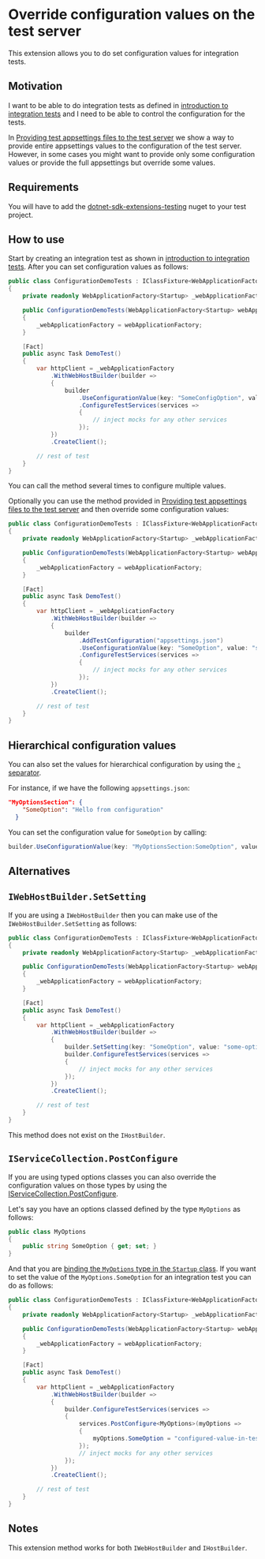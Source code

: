 ﻿# Override configuration values on the test server

This extension allows you to do set configuration values for integration tests.

## Motivation

I want to be able to do integration tests as defined in [introduction to integration tests](https://docs.microsoft.com/en-us/aspnet/core/test/integration-tests?#introduction-to-integration-tests) and I need to be able to control the configuration for the tests.

In [Providing test appsettings files to the test server](./configuring-webhost.md) we show a way to provide entire appsettings values to the configuration of the test server. However, in some cases you might want to provide only some configuration values or provide the full appsettings but override some values.

## Requirements

You will have to add the [dotnet-sdk-extensions-testing](https://www.nuget.org/packages/dotnet-sdk-extensions-testing) nuget to your test project.

## How to use

Start by creating an integration test as shown in [introduction to integration tests](https://docs.microsoft.com/en-us/aspnet/core/test/integration-tests?#introduction-to-integration-tests). After you can set configuration values as follows:

```csharp
public class ConfigurationDemoTests : IClassFixture<WebApplicationFactory<Startup>>
{
    private readonly WebApplicationFactory<Startup> _webApplicationFactory;

    public ConfigurationDemoTests(WebApplicationFactory<Startup> webApplicationFactory)
    {
        _webApplicationFactory = webApplicationFactory;
    }

    [Fact]
    public async Task DemoTest()
    {
        var httpClient = _webApplicationFactory
            .WithWebHostBuilder(builder =>
            {
                builder
                    .UseConfigurationValue(key: "SomeConfigOption", value: "some-option-value")
                    .ConfigureTestServices(services =>
                    {
                        // inject mocks for any other services
                    });
            })
            .CreateClient();

        // rest of test
    }
}
```

You can call the method several times to configure multiple values.

Optionally you can use the method provided in [Providing test appsettings files to the test server](./configuring-webhost.md) and then override some configuration values:

```csharp
public class ConfigurationDemoTests : IClassFixture<WebApplicationFactory<Startup>>
{
    private readonly WebApplicationFactory<Startup> _webApplicationFactory;

    public ConfigurationDemoTests(WebApplicationFactory<Startup> webApplicationFactory)
    {
        _webApplicationFactory = webApplicationFactory;
    }

    [Fact]
    public async Task DemoTest()
    {
        var httpClient = _webApplicationFactory
            .WithWebHostBuilder(builder =>
            {
                builder
                    .AddTestConfiguration("appsettings.json")
                    .UseConfigurationValue(key: "SomeOption", value: "some-option-value")
                    .ConfigureTestServices(services =>
                    {
                        // inject mocks for any other services
                    });
            })
            .CreateClient();

        // rest of test
    }
}
```

## Hierarchical configuration values

You can also set the values for hierarchical configuration by using the [`:` separator](https://docs.microsoft.com/en-us/aspnet/core/fundamentals/configuration/?view=aspnetcore-5.0#configuration-keys-and-values).

For instance, if we have the following `appsettings.json`:

```json
"MyOptionsSection": {
    "SomeOption": "Hello from configuration"
  }
```

You can set the configuration value for `SomeOption` by calling:

```csharp
builder.UseConfigurationValue(key: "MyOptionsSection:SomeOption", value: "some-option-value")
```

## Alternatives

## `IWebHostBuilder.SetSetting`

If you are using a `IWebHostBuilder` then you can make use of the `IWebHostBuilder.SetSetting` as follows:

```csharp
public class ConfigurationDemoTests : IClassFixture<WebApplicationFactory<Startup>>
{
    private readonly WebApplicationFactory<Startup> _webApplicationFactory;

    public ConfigurationDemoTests(WebApplicationFactory<Startup> webApplicationFactory)
    {
        _webApplicationFactory = webApplicationFactory;
    }

    [Fact]
    public async Task DemoTest()
    {
        var httpClient = _webApplicationFactory
            .WithWebHostBuilder(builder =>
            {
                builder.SetSetting(key: "SomeOption", value: "some-option-value")
                builder.ConfigureTestServices(services =>
                {
                    // inject mocks for any other services
                });
            })
            .CreateClient();

        // rest of test
    }
}
```

This method does not exist on the `IHostBuilder`.

## `IServiceCollection.PostConfigure`

If you are using typed options classes you can also override the configuration values on those types by using the [IServiceCollection.PostConfigure](https://docs.microsoft.com/en-us/aspnet/core/fundamentals/configuration/options?#options-post-configuration).

Let's say you have an options classed defined by the type `MyOptions` as follows:

```csharp
public class MyOptions
{
    public string SomeOption { get; set; }
}
```

And that you are [binding the `MyOptions` type in the `Startup` class](https://docs.microsoft.com/en-us/dotnet/core/extensions/options). If you want to set the value of the `MyOptions.SomeOption` for an integration test you can do as follows:


```csharp
public class ConfigurationDemoTests : IClassFixture<WebApplicationFactory<Startup>>
{
    private readonly WebApplicationFactory<Startup> _webApplicationFactory;

    public ConfigurationDemoTests(WebApplicationFactory<Startup> webApplicationFactory)
    {
        _webApplicationFactory = webApplicationFactory;
    }

    [Fact]
    public async Task DemoTest()
    {
        var httpClient = _webApplicationFactory
            .WithWebHostBuilder(builder =>
            {
                builder.ConfigureTestServices(services =>
                {
                    services.PostConfigure<MyOptions>(myOptions =>
                    {
                        myOptions.SomeOption = "configured-value-in-test";
                    });
                    // inject mocks for any other services
                });
            })
            .CreateClient();

        // rest of test
    }
}
```

## Notes

This extension method works for both `IWebHostBuilder` and `IHostBuilder`.
